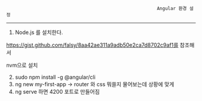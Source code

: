 															Angular 환경 설정

------

1. Node.js 를 설치한다. 

https://gist.github.com/falsy/8aa42ae311a9adb50e2ca7d8702c9af1를 참조해서

nvm으로 설치

2. sudo npm install -g @angular/cli
3. ng new my-first-app -> router 와 css 뭐쓸지 물어보는데 상황에 맞게
4. ng serve 하면 4200 포트로 만들어짐 

